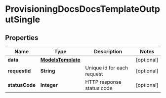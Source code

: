 

# ProvisioningDocsDocsTemplateOutputSingle

## Properties

Name | Type | Description | Notes
------------ | ------------- | ------------- | -------------
**data** | [**ModelsTemplate**](ModelsTemplate.md) |  |  [optional]
**requestId** | **String** | Unique id for each request |  [optional]
**statusCode** | **Integer** | HTTP response status code |  [optional]





